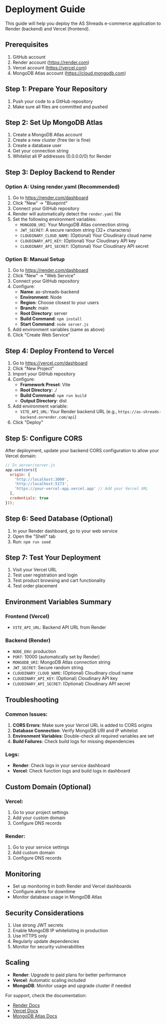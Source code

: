 # Deployment Guide

This guide will help you deploy the AS Shreads e-commerce application to Render (backend) and Vercel (frontend).

## Prerequisites

1. GitHub account
2. Render account (https://render.com)
3. Vercel account (https://vercel.com)
4. MongoDB Atlas account (https://cloud.mongodb.com)

## Step 1: Prepare Your Repository

1. Push your code to a GitHub repository
2. Make sure all files are committed and pushed

## Step 2: Set Up MongoDB Atlas

1. Create a MongoDB Atlas account
2. Create a new cluster (free tier is fine)
3. Create a database user
4. Get your connection string
5. Whitelist all IP addresses (0.0.0.0/0) for Render

## Step 3: Deploy Backend to Render

### Option A: Using render.yaml (Recommended)

1. Go to https://render.com/dashboard
2. Click "New" → "Blueprint"
3. Connect your GitHub repository
4. Render will automatically detect the `render.yaml` file
5. Set the following environment variables:
   - `MONGODB_URI`: Your MongoDB Atlas connection string
   - `JWT_SECRET`: A secure random string (32+ characters)
   - `CLOUDINARY_CLOUD_NAME`: (Optional) Your Cloudinary cloud name
   - `CLOUDINARY_API_KEY`: (Optional) Your Cloudinary API key
   - `CLOUDINARY_API_SECRET`: (Optional) Your Cloudinary API secret

### Option B: Manual Setup

1. Go to https://render.com/dashboard
2. Click "New" → "Web Service"
3. Connect your GitHub repository
4. Configure:
   - **Name**: as-shreads-backend
   - **Environment**: Node
   - **Region**: Choose closest to your users
   - **Branch**: main
   - **Root Directory**: server
   - **Build Command**: `npm install`
   - **Start Command**: `node server.js`
5. Add environment variables (same as above)
6. Click "Create Web Service"

## Step 4: Deploy Frontend to Vercel

1. Go to https://vercel.com/dashboard
2. Click "New Project"
3. Import your GitHub repository
4. Configure:
   - **Framework Preset**: Vite
   - **Root Directory**: ./
   - **Build Command**: `npm run build`
   - **Output Directory**: dist
5. Add environment variable:
   - `VITE_API_URL`: Your Render backend URL (e.g., `https://as-shreads-backend.onrender.com/api`)
6. Click "Deploy"

## Step 5: Configure CORS

After deployment, update your backend CORS configuration to allow your Vercel domain:

```javascript
// In server/server.js
app.use(cors({
  origin: [
    'http://localhost:3000',
    'http://localhost:5173',
    'https://your-vercel-app.vercel.app' // Add your Vercel URL
  ],
  credentials: true
}));
```

## Step 6: Seed Database (Optional)

1. In your Render dashboard, go to your web service
2. Open the "Shell" tab
3. Run: `npm run seed`

## Step 7: Test Your Deployment

1. Visit your Vercel URL
2. Test user registration and login
3. Test product browsing and cart functionality
4. Test order placement

## Environment Variables Summary

### Frontend (Vercel)
- `VITE_API_URL`: Backend API URL from Render

### Backend (Render)
- `NODE_ENV`: production
- `PORT`: 10000 (automatically set by Render)
- `MONGODB_URI`: MongoDB Atlas connection string
- `JWT_SECRET`: Secure random string
- `CLOUDINARY_CLOUD_NAME`: (Optional) Cloudinary cloud name
- `CLOUDINARY_API_KEY`: (Optional) Cloudinary API key
- `CLOUDINARY_API_SECRET`: (Optional) Cloudinary API secret

## Troubleshooting

### Common Issues:

1. **CORS Errors**: Make sure your Vercel URL is added to CORS origins
2. **Database Connection**: Verify MongoDB URI and IP whitelist
3. **Environment Variables**: Double-check all required variables are set
4. **Build Failures**: Check build logs for missing dependencies

### Logs:
- **Render**: Check logs in your service dashboard
- **Vercel**: Check function logs and build logs in dashboard

## Custom Domain (Optional)

### Vercel:
1. Go to your project settings
2. Add your custom domain
3. Configure DNS records

### Render:
1. Go to your service settings
2. Add custom domain
3. Configure DNS records

## Monitoring

- Set up monitoring in both Render and Vercel dashboards
- Configure alerts for downtime
- Monitor database usage in MongoDB Atlas

## Security Considerations

1. Use strong JWT secrets
2. Enable MongoDB IP whitelisting in production
3. Use HTTPS only
4. Regularly update dependencies
5. Monitor for security vulnerabilities

## Scaling

- **Render**: Upgrade to paid plans for better performance
- **Vercel**: Automatic scaling included
- **MongoDB**: Monitor usage and upgrade cluster if needed

For support, check the documentation:
- [Render Docs](https://render.com/docs)
- [Vercel Docs](https://vercel.com/docs)
- [MongoDB Atlas Docs](https://docs.atlas.mongodb.com)